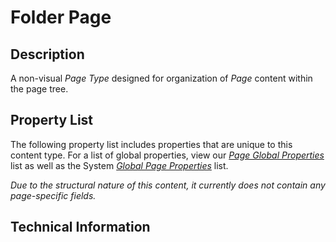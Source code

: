 # Folder Page

## Description
A non-visual *Page Type* designed for organization of *Page* content within the page tree.

## Property List
The following property list includes properties that are unique to this content type. For a list of global properties, view our [*Page Global Properties*](#) list as well as the System [*Global Page Properties*](#) list.

*Due to the structural nature of this content, it currently does not contain any page-specific fields.*

## Technical Information
